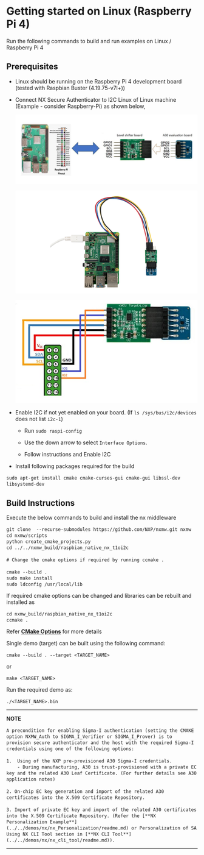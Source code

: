 # Getting started on Linux (Raspberry Pi 4)

Run the following commands to build and run examples on Linux / Raspberry Pi 4

## Prerequisites

- Linux should be running on the Raspberry Pi 4 development board (tested with Raspbian Buster (4.19.75-v7l+))

- Connect NX Secure Authenticator to I2C Linux of Linux machine (Example - consider Raspberry-Pi) as shown below,

	<p align=left>
	<img src="rpi_nx_connection.jpeg" alt="drawing" width="800"/>
	</p>

	<p align=left>
	<img src="raspi_a30.jpg" alt="drawing" width="800"/>
	</p>

	<p align=left>
	<img src="raspi_a30_2.jpg" alt="drawing" width="600"/>
	</p>

- Enable I2C if not yet enabled on your board. (If ``ls /sys/bus/i2c/devices`` does not list ``i2c-1``)

    - Run ``sudo raspi-config``

    - Use the down arrow to select ``Interface Options``.

    - Follow instructions and Enable I2C


- Install following packages required for the build

```console
sudo apt-get install cmake cmake-curses-gui cmake-gui libssl-dev libsystemd-dev
```


## Build Instructions

Execute the below commands to build and install the nx middleware

```console
git clone  --recurse-submodules https://github.com/NXP/nxmw.git nxmw
cd nxmw/scripts
python create_cmake_projects.py
cd ../../nxmw_build/raspbian_native_nx_t1oi2c

# Change the cmake options if required by running ccmake .

cmake --build .
sudo make install
sudo ldconfig /usr/local/lib
````

If required cmake options can be changed and libraries can be rebuilt and installed as

```console
cd nxmw_build/raspbian_native_nx_t1oi2c
ccmake .
```
Refer [**CMake Options**](../config/readme.md) for more details

Single demo (target) can be built using the following command:
```
cmake --build . --target <TARGET_NAME>
```
or
```
make <TARGET_NAME>
```


Run the required demo as:

```console
./<TARGET_NAME>.bin
````


---
**NOTE**

```
A precondition for enabling Sigma-I authentication (setting the CMAKE option NXMW_Auth to SIGMA_I_Verifier or SIGMA_I_Prover) is to provision secure authenticator and the host with the required Sigma-I credentials using one of the following options:

1.	Using of the NXP pre-provisioned A30 Sigma-I credentials.
	- During manufacturing, A30 is trust-provisioned with a private EC key and the related A30 Leaf Certificate. (For further details see A30 application notes)

2. On-chip EC key generation and import of the related A30 certificates into the X.509 Certificate Repository.

3. Import of private EC key and import of the related A30 certificates into the X.509 Certificate Repository. (Refer the [**NX Personalization Example**](../../demos/nx/nx_Personalization/readme.md) or Personalization of SA Using NX CLI Tool section in [**NX CLI Tool**](../../demos/nx/nx_cli_tool/readme.md)).
```
---
